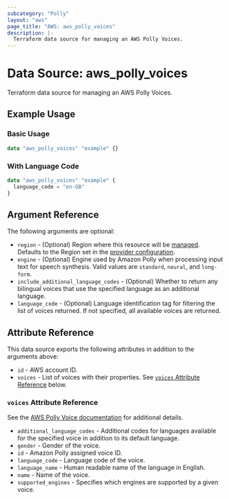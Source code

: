 ```yaml
---
subcategory: "Polly"
layout: "aws"
page_title: "AWS: aws_polly_voices"
description: |-
  Terraform data source for managing an AWS Polly Voices.
---
```


# Data Source: aws_polly_voices

Terraform data source for managing an AWS Polly Voices.

## Example Usage

### Basic Usage

```terraform
data "aws_polly_voices" "example" {}
```

### With Language Code

```terraform
data "aws_polly_voices" "example" {
  language_code = "en-GB"
}
```

## Argument Reference

The following arguments are optional:

* `region` - (Optional) Region where this resource will be [managed](https://docs.aws.amazon.com/general/latest/gr/rande.html#regional-endpoints). Defaults to the Region set in the [provider configuration](https://registry.terraform.io/providers/hashicorp/aws/latest/docs#aws-configuration-reference).
* `engine` - (Optional) Engine used by Amazon Polly when processing input text for speech synthesis. Valid values are `standard`, `neural`, and `long-form`.
* `include_additional_language_codes` - (Optional) Whether to return any bilingual voices that use the specified language as an additional language.
* `language_code` - (Optional) Language identification tag for filtering the list of voices returned. If not specified, all available voices are returned.

## Attribute Reference

This data source exports the following attributes in addition to the arguments above:

* `id` - AWS account ID.
* `voices` - List of voices with their properties. See [`voices` Attribute Reference](#voices-attribute-reference) below.

### `voices` Attribute Reference

See the [AWS Polly Voice documentation](https://docs.aws.amazon.com/polly/latest/dg/API_Voice.html) for additional details.

* `additional_language_codes` - Additional codes for languages available for the specified voice in addition to its default language.
* `gender` - Gender of the voice.
* `id` - Amazon Polly assigned voice ID.
* `language_code` - Language code of the voice.
* `language_name` - Human readable name of the language in English.
* `name` - Name of the voice.
* `supported_engines` - Specifies which engines are supported by a given voice.
